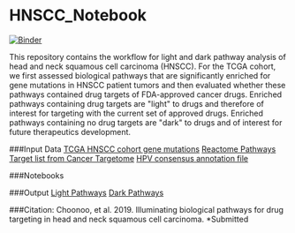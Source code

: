# HNSCC_Notebook

<!-- badges: start -->
[![Binder](https://mybinder.org/badge_logo.svg)](https://mybinder.org/v2/gh/biodev/HNSCC_Notebook/master)
<!-- badges: end -->

This repository contains the workflow for light and dark pathway analysis of head and neck squamous cell carcinoma (HNSCC). For the TCGA cohort, we first assessed biological pathways that are significantly enriched for gene mutations in HNSCC patient tumors and then evaluated whether these pathways contained drug targets of FDA-approved cancer drugs. Enriched pathways containing drug targets are "light" to drugs and therefore of interest for targeting with the current set of approved drugs. Enriched pathways containing no drug targets are "dark" to drugs and of interest for future therapeutics development. 

###Input Data
[TCGA HNSCC cohort gene mutations](https://github.com/biodev/HNSCC_Notebook/blob/master/data/TCGA.HNSC.mutect.84c7a87a-9dcc-48fb-bd69-ba9d6e6f3ca2.DR-7.0.somatic_cleaned.maf)
[Reactome Pathways](https://github.com/biodev/HNSCC_Notebook/tree/master/reference_data/paths)
[Target list from Cancer Targetome](https://github.com/biodev/HNSCC_Notebook/blob/master/data/Targetome_Level123_8_7_17.txt)
[HPV consensus annotation file](https://github.com/biodev/HNSCC_Notebook/blob/master/data/HPV_Annotation_MB.csv)

###Notebooks

###Output
[Light Pathways](https://github.com/biodev/HNSCC_Notebook/blob/master/output/study_hnscc/results/overlap_analysis/Aberrationally%20enriched%2C%20containing%20drug%20targets.txt)
[Dark Pathways](https://github.com/biodev/HNSCC_Notebook/blob/master/output/study_hnscc/results/overlap_analysis/Aberration%20enriched%2C%20not%20drug%20targeted.txt)


###Citation:
Choonoo, et al. 2019. Illuminating biological pathways for drug targeting in head and neck squamous cell carcinoma. *Submitted
